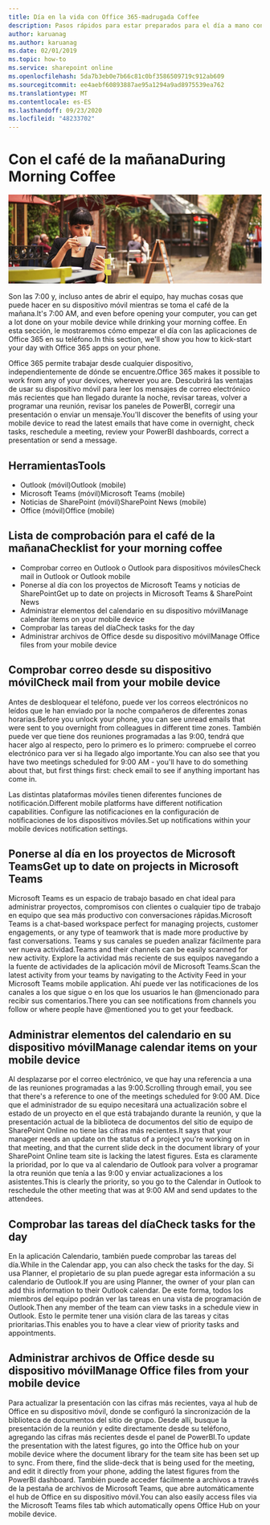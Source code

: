 ```yaml
---
title: Día en la vida con Office 365-madrugada Coffee
description: Pasos rápidos para estar preparados para el día a mano con Office 365
author: karuanag
ms.author: karuanag
ms.date: 02/01/2019
ms.topic: how-to
ms.service: sharepoint online
ms.openlocfilehash: 5da7b3eb0e7b66c81c0bf3586509719c912ab609
ms.sourcegitcommit: ee4aebf60893887ae95a1294a9ad8975539ea762
ms.translationtype: MT
ms.contentlocale: es-ES
ms.lasthandoff: 09/23/2020
ms.locfileid: "48233702"
---
```

# <a name="during-morning-coffee"></a><span data-ttu-id="61be6-103">Con el café de la mañana</span><span class="sxs-lookup"><span data-stu-id="61be6-103">During Morning Coffee</span></span>

![Imagen de café de la mañana](media/ditl_coffee.png)

<span data-ttu-id="61be6-105">Son las 7:00 y, incluso antes de abrir el equipo, hay muchas cosas que puede hacer en su dispositivo móvil mientras se toma el café de la mañana.</span><span class="sxs-lookup"><span data-stu-id="61be6-105">It's 7:00 AM, and even before opening your computer, you can get a lot done on your mobile device while drinking your morning coffee.</span></span> <span data-ttu-id="61be6-106">En esta sección, le mostraremos cómo empezar el día con las aplicaciones de Office 365 en su teléfono.</span><span class="sxs-lookup"><span data-stu-id="61be6-106">In this section, we'll show you how to kick-start your day with Office 365 apps on your phone.</span></span>

<span data-ttu-id="61be6-107">Office 365 permite trabajar desde cualquier dispositivo, independientemente de dónde se encuentre.</span><span class="sxs-lookup"><span data-stu-id="61be6-107">Office 365 makes it possible to work from any of your devices, wherever you are.</span></span> <span data-ttu-id="61be6-108">Descubrirá las ventajas de usar su dispositivo móvil para leer los mensajes de correo electrónico más recientes que han llegado durante la noche, revisar tareas, volver a programar una reunión, revisar los paneles de PowerBI, corregir una presentación o enviar un mensaje.</span><span class="sxs-lookup"><span data-stu-id="61be6-108">You'll discover the benefits of using your mobile device to read the latest emails that have come in overnight, check tasks, reschedule a meeting, review your PowerBI dashboards, correct a presentation or send a message.</span></span> 

## <a name="tools"></a><span data-ttu-id="61be6-109">Herramientas</span><span class="sxs-lookup"><span data-stu-id="61be6-109">Tools</span></span>
- <span data-ttu-id="61be6-110">Outlook (móvil)</span><span class="sxs-lookup"><span data-stu-id="61be6-110">Outlook (mobile)</span></span>
- <span data-ttu-id="61be6-111">Microsoft Teams (móvil)</span><span class="sxs-lookup"><span data-stu-id="61be6-111">Microsoft Teams (mobile)</span></span>
- <span data-ttu-id="61be6-112">Noticias de SharePoint (móvil)</span><span class="sxs-lookup"><span data-stu-id="61be6-112">SharePoint News (mobile)</span></span>
- <span data-ttu-id="61be6-113">Office (móvil)</span><span class="sxs-lookup"><span data-stu-id="61be6-113">Office (mobile)</span></span>

## <a name="checklist-for-your-morning-coffee"></a><span data-ttu-id="61be6-114">Lista de comprobación para el café de la mañana</span><span class="sxs-lookup"><span data-stu-id="61be6-114">Checklist for your morning coffee</span></span>
- <span data-ttu-id="61be6-115">Comprobar correo en Outlook o Outlook para dispositivos móviles</span><span class="sxs-lookup"><span data-stu-id="61be6-115">Check mail in Outlook or Outlook mobile</span></span>
- <span data-ttu-id="61be6-116">Ponerse al día con los proyectos de Microsoft Teams y noticias de SharePoint</span><span class="sxs-lookup"><span data-stu-id="61be6-116">Get up to date on projects in Microsoft Teams & SharePoint News</span></span>
- <span data-ttu-id="61be6-117">Administrar elementos del calendario en su dispositivo móvil</span><span class="sxs-lookup"><span data-stu-id="61be6-117">Manage calendar items on your mobile device</span></span>
- <span data-ttu-id="61be6-118">Comprobar las tareas del día</span><span class="sxs-lookup"><span data-stu-id="61be6-118">Check tasks for the day</span></span>
- <span data-ttu-id="61be6-119">Administrar archivos de Office desde su dispositivo móvil</span><span class="sxs-lookup"><span data-stu-id="61be6-119">Manage Office files from your mobile device</span></span> 

## <a name="check-mail-from-your-mobile-device"></a><span data-ttu-id="61be6-120">Comprobar correo desde su dispositivo móvil</span><span class="sxs-lookup"><span data-stu-id="61be6-120">Check mail from your mobile device</span></span>
<span data-ttu-id="61be6-121">Antes de desbloquear el teléfono, puede ver los correos electrónicos no leídos que le han enviado por la noche compañeros de diferentes zonas horarias.</span><span class="sxs-lookup"><span data-stu-id="61be6-121">Before you unlock your phone, you can see unread emails that were sent to you overnight from colleagues in different time zones.</span></span> <span data-ttu-id="61be6-122">También puede ver que tiene dos reuniones programadas a las 9:00, tendrá que hacer algo al respecto, pero lo primero es lo primero: compruebe el correo electrónico para ver si ha llegado algo importante.</span><span class="sxs-lookup"><span data-stu-id="61be6-122">You can also see that you have two meetings scheduled for 9:00 AM - you'll have to do something about that, but first things first: check email to see if anything important has come in.</span></span>

<span data-ttu-id="61be6-123">Las distintas plataformas móviles tienen diferentes funciones de notificación.</span><span class="sxs-lookup"><span data-stu-id="61be6-123">Different mobile platforms have different notification capabilities.</span></span> <span data-ttu-id="61be6-124">Configure las notificaciones en la configuración de notificaciones de los dispositivos móviles.</span><span class="sxs-lookup"><span data-stu-id="61be6-124">Set up notifications within your mobile devices notification settings.</span></span> 

## <a name="get-up-to-date-on-projects-in-microsoft-teams"></a><span data-ttu-id="61be6-125">Ponerse al día en los proyectos de Microsoft Teams</span><span class="sxs-lookup"><span data-stu-id="61be6-125">Get up to date on projects in Microsoft Teams</span></span>
<span data-ttu-id="61be6-126">Microsoft Teams es un espacio de trabajo basado en chat ideal para administrar proyectos, compromisos con clientes o cualquier tipo de trabajo en equipo que sea más productivo con conversaciones rápidas.</span><span class="sxs-lookup"><span data-stu-id="61be6-126">Microsoft Teams is a chat-based workspace perfect for managing projects, customer engagements, or any type of teamwork that is made more productive by fast conversations.</span></span> <span data-ttu-id="61be6-127">Teams y sus canales se pueden analizar fácilmente para ver nueva actividad.</span><span class="sxs-lookup"><span data-stu-id="61be6-127">Teams and their channels can be easily scanned for new activity.</span></span> <span data-ttu-id="61be6-128">Explore la actividad más reciente de sus equipos navegando a la fuente de actividades de la aplicación móvil de Microsoft Teams.</span><span class="sxs-lookup"><span data-stu-id="61be6-128">Scan the latest activity from your teams by navigating to the Activity Feed in your Microsoft Teams mobile application.</span></span> <span data-ttu-id="61be6-129">Ahí puede ver las notificaciones de los canales a los que sigue o en los que los usuarios le han @mencionado para recibir sus comentarios.</span><span class="sxs-lookup"><span data-stu-id="61be6-129">There you can see notifications from channels you follow or where people have @mentioned you to get your feedback.</span></span>  

## <a name="manage-calendar-items-on-your-mobile-device"></a><span data-ttu-id="61be6-130">Administrar elementos del calendario en su dispositivo móvil</span><span class="sxs-lookup"><span data-stu-id="61be6-130">Manage calendar items on your mobile device</span></span>
<span data-ttu-id="61be6-131">Al desplazarse por el correo electrónico, ve que hay una referencia a una de las reuniones programadas a las 9:00.</span><span class="sxs-lookup"><span data-stu-id="61be6-131">Scrolling through email, you see that there's a reference to one of the meetings scheduled for 9:00 AM.</span></span> <span data-ttu-id="61be6-132">Dice que el administrador de su equipo necesitará una actualización sobre el estado de un proyecto en el que está trabajando durante la reunión, y que la presentación actual de la biblioteca de documentos del sitio de equipo de SharePoint Online no tiene las cifras más recientes.</span><span class="sxs-lookup"><span data-stu-id="61be6-132">It says that your manager needs an update on the status of a project you're working on in that meeting, and that the current slide deck in the document library of your SharePoint Online team site is lacking the latest figures.</span></span> <span data-ttu-id="61be6-133">Esta es claramente la prioridad, por lo que va al calendario de Outlook para volver a programar la otra reunión que tenía a las 9:00 y enviar actualizaciones a los asistentes.</span><span class="sxs-lookup"><span data-stu-id="61be6-133">This is clearly the priority, so you go to the Calendar in Outlook to reschedule the other meeting that was at 9:00 AM and send updates to the attendees.</span></span>

## <a name="check-tasks-for-the-day"></a><span data-ttu-id="61be6-134">Comprobar las tareas del día</span><span class="sxs-lookup"><span data-stu-id="61be6-134">Check tasks for the day</span></span>
<span data-ttu-id="61be6-135">En la aplicación Calendario, también puede comprobar las tareas del día.</span><span class="sxs-lookup"><span data-stu-id="61be6-135">While in the Calendar app, you can also check the tasks for the day.</span></span> <span data-ttu-id="61be6-136">Si usa Planner, el propietario de su plan puede agregar esta información a su calendario de Outlook.</span><span class="sxs-lookup"><span data-stu-id="61be6-136">If you are using Planner, the owner of your plan can add this information to their Outlook calendar.</span></span> <span data-ttu-id="61be6-137">De este forma, todos los miembros del equipo podrán ver las tareas en una vista de programación de Outlook.</span><span class="sxs-lookup"><span data-stu-id="61be6-137">Then any member of the team can view tasks in a schedule view in Outlook.</span></span> <span data-ttu-id="61be6-138">Esto le permite tener una visión clara de las tareas y citas prioritarias.</span><span class="sxs-lookup"><span data-stu-id="61be6-138">This enables you to have a clear view of priority tasks and appointments.</span></span>  

## <a name="manage-office-files-from-your-mobile-device"></a><span data-ttu-id="61be6-139">Administrar archivos de Office desde su dispositivo móvil</span><span class="sxs-lookup"><span data-stu-id="61be6-139">Manage Office files from your mobile device</span></span>
<span data-ttu-id="61be6-140">Para actualizar la presentación con las cifras más recientes, vaya al hub de Office en su dispositivo móvil, donde se configuró la sincronización de la biblioteca de documentos del sitio de grupo. Desde allí, busque la presentación de la reunión y edite directamente desde su teléfono, agregando las cifras más recientes desde el panel de PowerBI.</span><span class="sxs-lookup"><span data-stu-id="61be6-140">To update the presentation with the latest figures, go into the Office hub on your mobile device where the document library for the team site has been set up to sync. From there, find the slide-deck that is being used for the meeting, and edit it directly from your phone, adding the latest figures from the PowerBI dashboard.</span></span> <span data-ttu-id="61be6-141">También puede acceder fácilmente a archivos a través de la pestaña de archivos de Microsoft Teams, que abre automáticamente el hub de Office en su dispositivo móvil.</span><span class="sxs-lookup"><span data-stu-id="61be6-141">You can also easily access files via the Microsoft Teams files tab which automatically opens Office Hub on your mobile device.</span></span> 